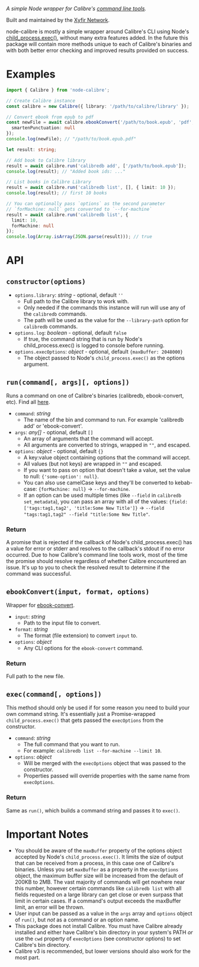 _A simple Node wrapper for Calibre's [command line tools](https://manual.calibre-ebook.com/generated/en/cli-index.html)._

Built and maintained by the [Xyfir Network](https://www.xyfir.com).

node-calibre is mostly a simple wrapper around Calibre's CLI using Node's [child_process.exec()](https://nodejs.org/api/child_process.html), without many extra features added. In the future this package will contain more methods unique to each of Calibre's binaries and with both better error checking and improved results provided on success.

# Examples

```ts
import { Calibre } from 'node-calibre';

// Create Calibre instance
const calibre = new Calibre({ library: '/path/to/calibre/library' });

// Convert ebook from epub to pdf
const newFile = await calibre.ebookConvert('/path/to/book.epub', 'pdf', {
  smartenPunctuation: null
});
console.log(newFile); // "/path/to/book.epub.pdf"

let result: string;

// Add book to Calibre library
result = await calibre.run('calibredb add', ['/path/to/book.epub']);
console.log(result); // "Added book ids: ..."

// List books in Calibre Library
result = await calibre.run('calibredb list', [], { limit: 10 });
console.log(result); // first 10 books

// You can optionally pass `options` as the second parameter
// `forMachine: null` gets converted to `--for-machine`
result = await calibre.run('calibredb list', {
  limit: 10,
  forMachine: null
});
console.log(Array.isArray(JSON.parse(result))); // true
```

# API

## `constructor(options)`

- `options.library`: _string_ - optional, default `''`
  - Full path to the Calibre library to work with.
  - Only needed if the commands this instance will run will use any of the `calibredb` commands.
  - The path will be used as the value for the `--library-path` option for `calibredb` commands.
- `options.log`: _boolean_ - optional, default `false`
  - If true, the command string that is run by Node's child_process.exec() is logged to console before running.
- `options.execOptions`: _object_ - optional, default `{maxBuffer: 2048000}`
  - The object passed to Node's `child_process.exec()` as the options argument.

## `run(command[, args][, options])`

Runs a command on one of Calibre's binaries (calibredb, ebook-convert, etc). Find all [here](https://manual.calibre-ebook.com/generated/en/cli-index.html).

- `command`: _string_
  - The name of the bin and command to run. For example 'calibredb add' or 'ebook-convert'.
- `args`: _any[]_ - optional, default `[]`
  - An array of arguments that the command will accept.
  - All arguments are converted to strings, wrapped in `""`, and escaped.
- `options`: _object_ - optional, default `{}`
  - A key:value object containing options that the command will accept.
  - All values (but not keys) are wrapped in `""` and escaped.
  - If you want to pass on option that doesn't take a value, set the value to null: `{'some-option': null}`.
  - You can also use camelCase keys and they'll be converted to kebab-case: `{forMachine: null}` -> `--for-machine`.
  - If an option can be used multiple times (like `--field` in `calibredb set_metadata`), you can pass an array with all of the values: `{field: ['tags:tag1,tag2', 'title:Some New Title']}` -> `--field "tags:tag1,tag2" --field "title:Some New Title"`.

### Return

A promise that is rejected if the callback of Node's child_process.exec() has a value for error or stderr and resolves to the callback's stdout if no error occurred. Due to how Calibre's command line tools work, most of the time the promise should resolve regardless of whether Calibre encountered an issue. It's up to you to check the resolved result to determine if the command was successful.

## `ebookConvert(input, format, options)`

Wrapper for [ebook-convert](https://manual.calibre-ebook.com/generated/en/ebook-convert.html).

- `input`: _string_
  - Path to the input file to convert.
- `format`: _string_
  - The format (file extension) to convert `input` to.
- `options`: _object_
  - Any CLI options for the `ebook-convert` command.

### Return

Full path to the new file.

## `exec(command[, options])`

This method should only be used if for some reason you need to build your own command string. It's essentially just a Promise-wrapped `child_process.exec()` that gets passed the `execOptions` from the constructor.

- `command`: _string_
  - The full command that you want to run.
  - For example: `calibredb list --for-machine --limit 10`.
- `options`: _object_
  - Will be merged with the `execOptions` object that was passed to the constructor.
  - Properties passed will override properties with the same name from `execOptions`.

### Return

Same as `run()`, which builds a command string and passes it to `exec()`.

# Important Notes

- You should be aware of the `maxBuffer` property of the options object accepted by Node's `child_process.exec()`. It limits the size of output that can be received from a process, in this case one of Calibre's binaries. Unless you set `maxBuffer` as a property in the `execOptions` object, the maximum buffer size will be increased from the default of 200KB to 2MB. The vast majority of commands will get nowhere near this number, however certain commands like `calibredb list` with all fields requested on a large library can get close or even surpass that limit in certain cases. If a command's output exceeds the maxBuffer limit, an error will be thrown.
- User input can be passed as a value in the `args` array and `options` object of `run()`, but _not_ as a command or an option name.
- This package does not install Calibre. You must have Calibre already installed and either have Calibre's bin directory in your system's PATH _or_ use the `cwd` property of `execOptions` (see constructor options) to set Calibre's bin directory.
- Calibre v3 is recommended, but lower versions should also work for the most part.
